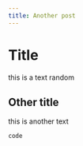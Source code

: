 ```yaml
---
title: Another post
---
```


# Title
this is a text random
## Other title
this is another text
```
code
```
